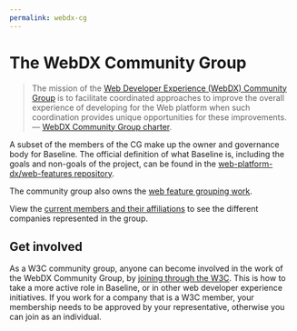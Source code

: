 ```yaml
---
permalink: webdx-cg
---
```


# The WebDX Community Group

> The mission of the [Web Developer Experience (WebDX) Community Group](https://www.w3.org/community/webdx/) is to facilitate coordinated approaches to improve the overall experience of developing for the Web platform when such coordination provides unique opportunities for these improvements. — [WebDX Community Group charter](https://github.com/web-platform-dx/admin/blob/main/charter.md).

A subset of the members of the CG make up the owner and governance body for Baseline. The official definition of what Baseline is, including the goals and non-goals of the project, can be found in the [web-platform-dx/web-features repository](https://github.com/web-platform-dx/web-features/blob/main/docs/baseline.md).

The community group also owns the [web feature grouping work](web-features).

View the [current members and their affiliations](https://www.w3.org/community/webdx/participants) to see the different companies represented in the group.

## Get involved

As a W3C community group, anyone can become involved in the work of the WebDX Community Group, by [joining through the W3C](https://www.w3.org/community/webdx/join). This is how to take a more active role in Baseline, or in other web developer experience initiatives. If you work for a company that is a W3C member, your membership needs to be approved by your representative, otherwise you can join as an individual.
